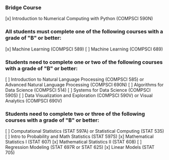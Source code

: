 ### Bridge Course
[x] Introduction to Numerical Computing with Python (COMPSCI 590N)

### All students must complete one of the following courses with a grade of "B" or better:
[x] Machine Learning (COMPSCI 589)
[ ] Machine Learning (COMPSCI 689)

### Students need to complete one or two of the following courses with a grade of "B" or better:
[ ] Introduction to Natural Language Processing (COMPSCI 585) or Advanced Natural Language Processing (COMPSCI 690N)
[ ] Algorithms for Data Science (COMPSCI 514)
[ ] Systems for Data Science (COMPSCI 590S)
[ ] Data Visualization and Exploration (COMPSCI 590V) or Visual Analytics (COMPSCI 690V)

### Students need to complete two or three of the following courses with a grade of "B" or better:
[ ] Computational Statistics (STAT 597A) or Statistical Computing (STAT 535)
[ ] Intro to Probability and Math Statistics (STAT 597S)
[x] Mathematical Statistics I  (STAT 607)
[x] Mathematical Statistics II  (STAT 608)
[ ] Regression Modeling (STAT 697R or STAT 625)
[x] Linear Models (STAT 705)